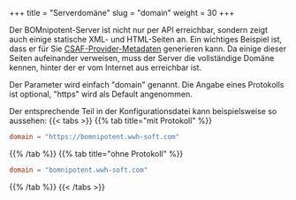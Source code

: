 +++
title = "Serverdomäne"
slug = "domain"
weight = 30
+++

Der BOMnipotent-Server ist nicht nur per API erreichbar, sondern zeigt auch einige statische XML- und HTML-Seiten an. Ein wichtiges Beispiel ist, dass er für Sie [CSAF-Provider-Metadaten](/de/server/configuration/required/provider-metadata/) generieren kann. Da einige dieser Seiten aufeinander verweisen, muss der Server die vollständige Domäne kennen, hinter der er vom Internet aus erreichbar ist.

Der Parameter wird einfach "domain" genannt. Die Angabe eines Protokolls ist optional, "https" wird als Default angenommen.

Der entsprechende Teil in der Konfigurationsdatei kann beispielsweise so aussehen:
{{< tabs >}}
{{% tab title="mit Protokoll" %}}
```toml
domain = "https://bomnipotent.wwh-soft.com"
```
{{% /tab %}}
{{% tab title="ohne Protokoll" %}}
```toml
domain = "bomnipotent.wwh-soft.com"
```
{{% /tab %}}
{{< /tabs >}}
